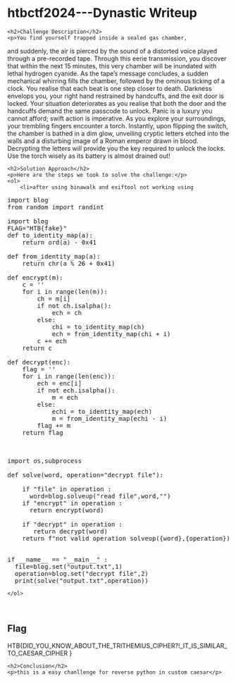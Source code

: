  

<!DOCTYPE html>
<html>
 
<body>
    <h1>htbctf2024---Dynastic  Writeup </h1>

    <h2>Challenge Description</h2>
    <p>You find yourself trapped inside a sealed gas chamber,
 and suddenly, the air is pierced by the sound of a distorted voice played through a pre-recorded tape. Through this eerie transmission, you discover that within the next 15 minutes,
 this very chamber will be inundated with lethal hydrogen cyanide. As the tape’s message concludes, a sudden mechanical whirring fills the chamber,
 followed by the ominous ticking of a clock. 
You realise that each beat is one step closer to death. Darkness envelops you,
 your right hand restrained by handcuffs, and the exit door is locked.
 Your situation deteriorates as you realise that both the door and the handcuffs demand the same passcode to unlock. Panic is a luxury you cannot afford;
 swift action is imperative. As you explore your surroundings, your trembling fingers encounter a torch. Instantly, upon flipping the switch,
 the chamber is bathed in a dim glow, unveiling cryptic letters etched into the walls and a disturbing image of a Roman emperor drawn in blood.
 Decrypting the letters will provide you the key required to unlock the locks.
 Use the torch wisely as its battery is almost drained out!
</p>

    <h2>Solution Approach</h2>
    <p>Here are the steps we took to solve the challenge:</p>
    <ol> 
        <li>after using binawalk and exiftool not working using 

<pre>
import blog
from random import randint

import blog
FLAG="HTB{fake}"
def to_identity_map(a):
    return ord(a) - 0x41

def from_identity_map(a):
    return chr(a % 26 + 0x41)

def encrypt(m):
    c = ''
    for i in range(len(m)):
        ch = m[i]
        if not ch.isalpha():
            ech = ch
        else:
            chi = to_identity_map(ch)
            ech = from_identity_map(chi + i)
        c += ech
    return c
 
def decrypt(enc):
    flag = ''
    for i in range(len(enc)):
        ech = enc[i]
        if not ech.isalpha():
            m = ech
        else:
            echi = to_identity_map(ech)
            m = from_identity_map(echi - i)
        flag += m
    return flag

    

import os,subprocess

def solve(word, operation="decrypt file"):

    if "file" in operation :
      word=blog.solveup("read file",word,"")
    if "encrypt" in operation :
      return encrypt(word)
    
    if "decrypt" in operation :
       return decrypt(word)
    return f"not valid operation solveup({word},{operation})"
   

if __name__ == "__main__" :
  file=blog.set("output.txt",1)
  operation=blog.set("decrypt file",2)
  print(solve("output.txt",operation))
</pre>
    </ol>
<br>
    <h2>Flag</h2>
    <p class="flag">HTB{DID_YOU_KNOW_ABOUT_THE_TRITHEMIUS_CIPHER?!_IT_IS_SIMILAR_TO_CAESAR_CIPHER
}
</p>

    <h2>Conclusion</h2>
    <p>this is a easy chanllenge for reverse python in custom caesar</p>

</body>
</html>
